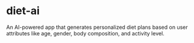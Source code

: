 # diet-ai
An AI-powered app that generates personalized diet plans based on user attributes like age, gender, body composition, and activity level.
